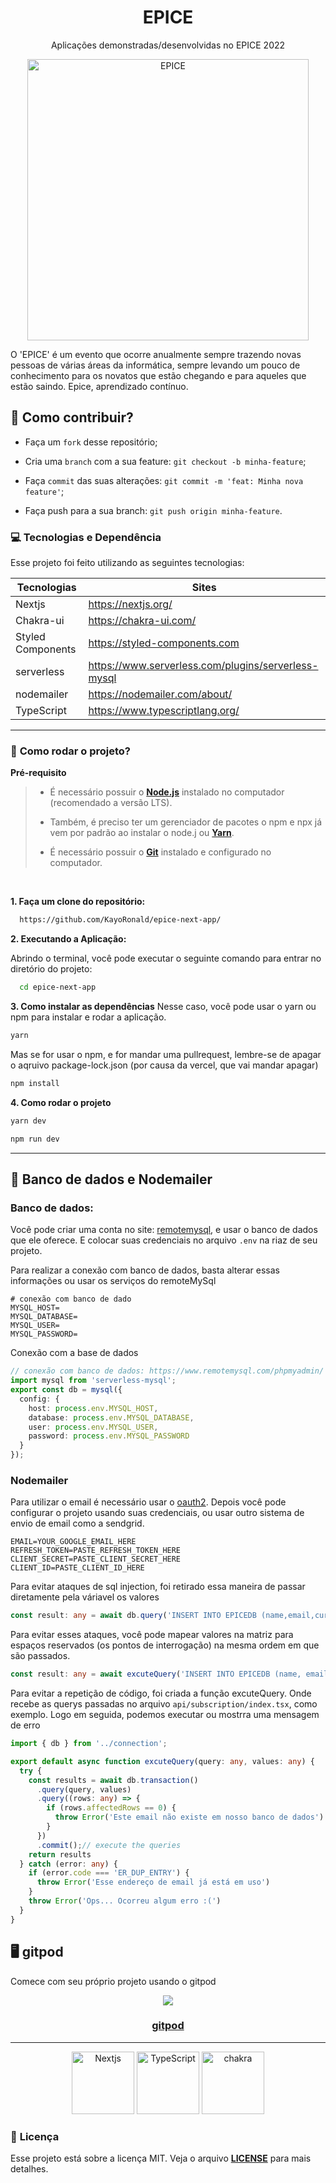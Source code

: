 <h1 align="center">
    <strong>EPICE</strong>
</h1>
<p align="center">
Aplicações demonstradas/desenvolvidas no EPICE 2022
</p>
<p align="center">
    <img src="public/img/svg/undraw_everywhere_together_bdmn.svg" alt="EPICE" width="450"/>
</p>

O 'EPICE' é um evento que ocorre anualmente sempre trazendo novas pessoas de várias áreas da informática, sempre levando um pouco de conhecimento para os novatos que estão chegando e para aqueles que estão saindo. Epice, aprendizado contínuo.

## 🤔 **Como contribuir?**

- Faça um `fork` desse repositório;
  
- Cria uma `branch` com a sua feature: `git checkout -b minha-feature`;
  
- Faça `commit` das suas alterações: `git commit -m 'feat: Minha nova feature'`;

- Faça push para a sua branch: `git push origin minha-feature`.

### **💻 Tecnologias e Dependência**

Esse projeto foi feito utilizando as seguintes tecnologias:

| Tecnologias | Sites |
| ------ | ------ |
| Nextjs | https://nextjs.org/ |
| Chakra-ui | https://chakra-ui.com/ |
| Styled Components | https://styled-components.com |
| serverless | https://www.serverless.com/plugins/serverless-mysql |
| nodemailer | https://nodemailer.com/about/ |
| TypeScript | https://www.typescriptlang.org/ |

<hr/>

### 🚀 **Como rodar o projeto?**

 **Pré-requisito**
 
<blockquote>

- É necessário possuir o **[Node.js](https://nodejs.org/en/)** instalado no computador (recomendado a versão LTS).

- Também, é preciso ter um gerenciador de pacotes o npm e npx já vem por padrão ao instalar o node.j ou **[Yarn](https://www.npmjs.com/package/yarn)**.

- É necessário possuir o **[Git](https://git-scm.com/)** instalado e configurado no computador.
  
</blockquote>

<br/>

**1. Faça um clone do repositório:**

```bash 
  https://github.com/KayoRonald/epice-next-app/
```

**2. Executando a Aplicação:**

Abrindo o terminal, você pode executar o seguinte comando para entrar no diretório do projeto:

```bash
  cd epice-next-app
```

**3. Como instalar as dependências**
Nesse caso, você pode usar o yarn ou npm para instalar e rodar a aplicação.

```bash
yarn 
```
Mas se for usar o npm, e for mandar uma pullrequest, lembre-se de apagar o aqruivo package-lock.json (por causa da vercel, que vai mandar apagar)
```bash
npm install
```

**4. Como rodar o projeto**

```bash
yarn dev
```
```bash
npm run dev
```

<hr/>

## 🎲 Banco de dados e Nodemailer
 
### Banco de dados:
Você pode criar uma conta no site: [remotemysql](remotemysql.com), e usar o banco de dados que ele oferece. E colocar suas credenciais no arquivo `.env` na riaz de seu projeto.

Para realizar a conexão com banco de dados, basta alterar essas informações ou usar os serviços do remoteMySql
```.env
# conexão com banco de dado
MYSQL_HOST=
MYSQL_DATABASE=
MYSQL_USER=
MYSQL_PASSWORD=
```
Conexão com a base de dados
```ts
// conexão com banco de dados: https://www.remotemysql.com/phpmyadmin/
import mysql from 'serverless-mysql';
export const db = mysql({
  config: {
    host: process.env.MYSQL_HOST,
    database: process.env.MYSQL_DATABASE,
    user: process.env.MYSQL_USER,
    password: process.env.MYSQL_PASSWORD
  }
});
```

### Nodemailer
Para utilizar o email é necessário usar o [oauth2](https://dev.to/chandrapantachhetri/sending-emails-securely-using-node-js-nodemailer-smtp-gmail-and-oauth2-g3a). Depois você pode configurar o projeto usando suas credenciais, ou usar outro sistema de envio de email como a sendgrid.
```.env
EMAIL=YOUR_GOOGLE_EMAIL_HERE
REFRESH_TOKEN=PASTE_REFRESH_TOKEN_HERE
CLIENT_SECRET=PASTE_CLIENT_SECRET_HERE
CLIENT_ID=PASTE_CLIENT_ID_HERE
```

Para evitar ataques de sql injection, foi retirado essa maneira de passar diretamente pela váriavel os valores

```ts
const result: any = await db.query('INSERT INTO EPICEDB (name,email,curso) VALUES('${name}', '${email}', '${curso}')'
```
Para evitar esses ataques, você pode mapear valores na matriz para espaços reservados (os pontos de interrogação) na mesma ordem em que são passados.

```ts
const result: any = await excuteQuery('INSERT INTO EPICEDB (name, email, curso) VALUES (?)', [[name, email, curso]]);
```
Para evitar a repetição de código, foi criada a função excuteQuery. 
Onde recebe as querys passadas no arquivo `api/subscription/index.tsx`, como exemplo. Logo em seguida, 
podemos executar ou mostrra uma mensagem de erro
```ts
import { db } from '../connection';

export default async function excuteQuery(query: any, values: any) {
  try {
    const results = await db.transaction()
      .query(query, values)
      .query((rows: any) => {
        if (rows.affectedRows == 0) {
          throw Error('Este email não existe em nosso banco de dados')
        }
      })
      .commit();// execute the queries
    return results
  } catch (error: any) {
    if (error.code === 'ER_DUP_ENTRY') {
      throw Error('Esse endereço de email já está em uso')
    }
    throw Error('Ops... Ocorreu algum erro :(')
  }
}
```

## 🖥️ gitpod

Comece com seu próprio projeto usando o gitpod

<p align="center">
  <a href="https://gitpod.io/#https://github.com/KayoRonald/epice-next-app">
    <img src="https://gitpod.io/button/open-in-gitpod.svg" />
    <h3 align="center">gitpod</h3>
  </a>
</p>

<hr/>


<p align="center">
  <img src="img/nextjs.png" width="100" title="Nextjs">
  <img src="img/typescript.png" width="100" alt="TypeScript" title="TypeScript">
  <img src="img/chakra-ui.png" width="100" alt="chakra" title="chakra"
</p>

### 📝 **Licença**
Esse projeto está sobre a licença MIT. Veja o arquivo **[LICENSE](LICENSE)** para mais detalhes.

